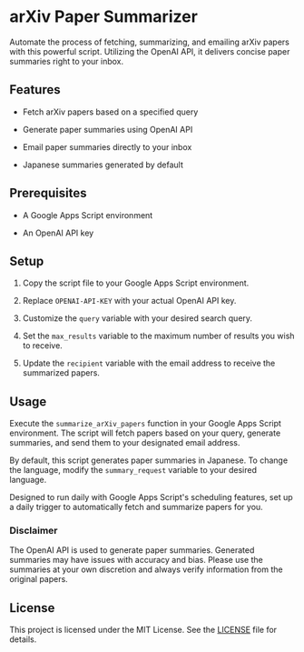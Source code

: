 # arXiv Paper Summarizer

Automate the process of fetching, summarizing, and emailing arXiv papers with this powerful script. Utilizing the OpenAI API, it delivers concise paper summaries right to your inbox.

## Features

- Fetch arXiv papers based on a specified query

- Generate paper summaries using OpenAI API

- Email paper summaries directly to your inbox

- Japanese summaries generated by default

## Prerequisites

- A Google Apps Script environment

- An OpenAI API key

## Setup

1. Copy the script file to your Google Apps Script environment.

2. Replace `OPENAI-API-KEY` with your actual OpenAI API key.

3. Customize the `query` variable with your desired search query.

4. Set the `max_results` variable to the maximum number of results you wish to receive.

5. Update the `recipient` variable with the email address to receive the summarized papers.

## Usage

Execute the `summarize_arXiv_papers` function in your Google Apps Script environment. The script will fetch papers based on your query, generate summaries, and send them to your designated email address.

By default, this script generates paper summaries in Japanese. To change the language, modify the `summary_request` variable to your desired language.

Designed to run daily with Google Apps Script's scheduling features, set up a daily trigger to automatically fetch and summarize papers for you.

### Disclaimer

The OpenAI API is used to generate paper summaries. Generated summaries may have issues with accuracy and bias. Please use the summaries at your own discretion and always verify information from the original papers.

## License

This project is licensed under the MIT License. See the [LICENSE](LICENSE) file for details.

